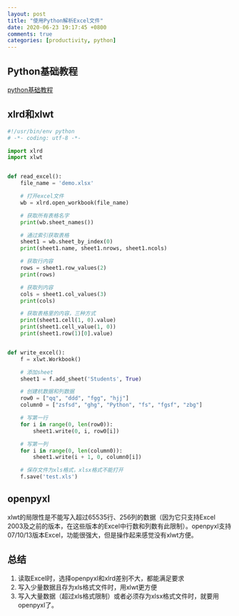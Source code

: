 ```yaml
---
layout: post
title: "使用Python解析Excel文件"
date: 2020-06-23 19:17:45 +0800
comments: true
categories: [productivity, python]
---
```


<!-- more -->

## Python基础教程

[python基础教程](https://www.runoob.com/python/python-tutorial.html)

## xlrd和xlwt

```python
#!/usr/bin/env python
# -*- coding: utf-8 -*-

import xlrd
import xlwt


def read_excel():
    file_name = 'demo.xlsx'

    # 打开excel文件
    wb = xlrd.open_workbook(file_name)

    # 获取所有表格名字
    print(wb.sheet_names())

    # 通过索引获取表格
    sheet1 = wb.sheet_by_index(0)
    print(sheet1.name, sheet1.nrows, sheet1.ncols)

    # 获取行内容
    rows = sheet1.row_values(2)
    print(rows)

    # 获取列内容
    cols = sheet1.col_values(3)
    print(cols)

    # 获取表格里的内容，三种方式
    print(sheet1.cell(1, 0).value)
    print(sheet1.cell_value(1, 0))
    print(sheet1.row(1)[0].value)


def write_excel():
    f = xlwt.Workbook()

    # 添加sheet
    sheet1 = f.add_sheet('Students', True)

    # 创建杭数据和列数据
    row0 = ["qq", "ddd", "fgg", "hjj"]
    column0 = ["zsfsd", "ghg", "Python", "fs", "fgsf", "zbg"]

    # 写第一行
    for i in range(0, len(row0)):
        sheet1.write(0, i, row0[i])

    # 写第一列
    for i in range(0, len(column0)):
        sheet1.write(i + 1, 0, column0[i])

    # 保存文件为xls格式，xlsx格式不能打开
    f.save('test.xls')

```

## openpyxl

xlwt的局限性是不能写入超过65535行、256列的数据（因为它只支持Excel 2003及之前的版本，在这些版本的Excel中行数和列数有此限制）。openpyxl支持07/10/13版本Excel，功能很强大，但是操作起来感觉没有xlwt方便。

## 总结
1. 读取Excel时，选择openpyxl和xlrd差别不大，都能满足要求
2. 写入少量数据且存为xls格式文件时，用xlwt更方便
3. 写入大量数据（超过xls格式限制）或者必须存为xlsx格式文件时，就要用openpyxl了。